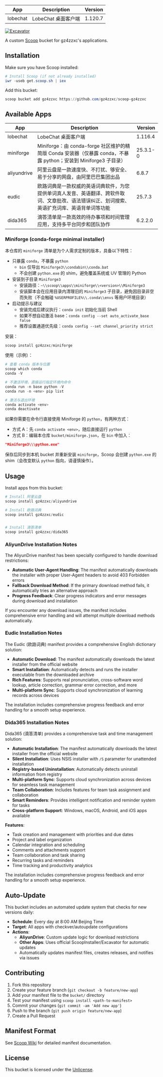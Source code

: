 | App | Description | Version |
|-----|-------------|---------|
| lobechat | LobeChat 桌面客户端 | 1.120.7 |# scoop-gz4zzxc

[![Excavator](https://github.com/gz4zzxc/scoop-gz4zzxc/actions/workflows/excavator.yml/badge.svg)](https://github.com/gz4zzxc/scoop-gz4zzxc/actions/workflows/excavator.yml)

A custom [Scoop](https://scoop.sh/) bucket for gz4zzxc's applications.

## Installation

Make sure you have Scoop installed:

```powershell
# Install Scoop (if not already installed)
iwr -useb get.scoop.sh | iex
```

Add this bucket:

```powershell
scoop bucket add gz4zzxc https://github.com/gz4zzxc/scoop-gz4zzxc
```

## Available Apps

| App | Description | Version |
|-----|-------------|---------|
| lobechat | LobeChat 桌面客户端 | 1.116.4 |
| miniforge | Miniforge：由 conda-forge 社区维护的精简版 Conda 安装器（仅暴露 conda，不暴露 python；安装到 Miniforge3 子目录） | 25.3.1-0 |
| aliyundrive | 阿里云盘是一款速度快、不打扰、够安全、易于分享的网盘，由阿里巴巴集团出品 | 6.8.7 |
| eudic | 欧路词典是一款权威的英语词典软件，为您提供单词真人发音、英语翻译、跨软件取词、文章批改、语法错误纠正、划词搜索、英语扩充词库、英语背单词等功能 | 25.7.3 |
| dida365 | 滴答清单是一款高效的待办事项和时间管理应用，支持多平台同步和团队协作 | 6.2.2.0 |

### Miniforge (conda-forge minimal installer)

本仓库的 `miniforge` 清单是为个人需求定制的版本，具备以下特性：

- 只暴露 `conda`，不暴露 `python`
  - `bin` 仅导出 `Miniforge3\\condabin\\conda.bat`
  - 不会创建 `python.exe` 的 shim，避免覆盖系统或 UV 管理的 Python
- 安装到子目录 `Miniforge3`
  - 安装路径：`~\\scoop\\apps\\miniforge\\<version>\\Miniforge3`
  - 安装脚本会在应用目录内清理旧的 `Miniforge3` 子目录，避免因目录非空而失败（不会触碰 `%USERPROFILE%\\.conda\\envs` 等用户环境目录）
- 启动提示与建议
  - 安装完成后建议执行：`conda init` 初始化当前 Shell
  - 如果不想自动激活 base：`conda config --set auto_activate_base false`
  - 推荐设置通道优先级：`conda config --set channel_priority strict`

安装：

```powershell
scoop install gz4zzxc/miniforge
```

使用（示例）：

```powershell
# 查看 conda 版本与位置
scoop which conda
conda -V

# 不激活环境，直接运行指定环境内命令
conda run -n base python -V
conda run -n <env> pip list

# 激活与退出环境
conda activate <env>
conda deactivate
```

如果你需要在命令行直接使用 Miniforge 的 `python`，有两种方式：

- 方式 A：先 `conda activate <env>`，随后直接运行 `python`
- 方式 B：编辑本仓库 `bucket/miniforge.json`，在 `bin` 中加入：

```json
"Miniforge3\\\python.exe"
```

保存后同步到本机 bucket 并重新安装 `miniforge`，Scoop 会创建 `python.exe` 的 shim（会改变默认 `python` 指向，请谨慎操作）。

## Usage

Install apps from this bucket:

```powershell
# Install 阿里云盘
scoop install gz4zzxc/aliyundrive

# Install 欧路词典
scoop install gz4zzxc/eudic


# Install 滴答清单
scoop install gz4zzxc/dida365
```

### AliyunDrive Installation Notes

The AliyunDrive manifest has been specially configured to handle download restrictions:

- **Automatic User-Agent Handling**: The manifest automatically downloads the installer with proper User-Agent headers to avoid 403 Forbidden errors
- **Fallback Download Method**: If the primary download method fails, it automatically tries an alternative approach
- **Progress Feedback**: Clear progress indicators and error messages during download and installation

If you encounter any download issues, the manifest includes comprehensive error handling and will attempt multiple download methods automatically.

### Eudic Installation Notes

The Eudic (欧路词典) manifest provides a comprehensive English dictionary solution:

- **Automatic Download**: The manifest automatically downloads the latest installer from the official website
- **Smart Installation**: Automatically detects and runs the installer executable from the downloaded archive
- **Rich Features**: Supports real pronunciation, cross-software word lookup, article correction, grammar error correction, and more
- **Multi-platform Sync**: Supports cloud synchronization of learning records across devices

The installation includes comprehensive progress feedback and error handling for a smooth setup experience.


### Dida365 Installation Notes

Dida365 (滴答清单) provides a comprehensive task and time management solution:

- **Automatic Installation**: The manifest automatically downloads the latest installer from the official website
- **Silent Installation**: Uses NSIS installer with `/S` parameter for unattended installation
- **Registry-based Uninstallation**: Automatically detects uninstall information from registry
- **Multi-platform Sync**: Supports cloud synchronization across devices for seamless task management
- **Team Collaboration**: Includes features for team task assignment and collaboration
- **Smart Reminders**: Provides intelligent notification and reminder system for tasks
- **Cross-platform Support**: Windows, macOS, Android, and iOS apps available

**Features**:
- Task creation and management with priorities and due dates
- Project and label organization
- Calendar integration and scheduling
- Comments and attachments support
- Team collaboration and task sharing
- Recurring tasks and reminders
- Time tracking and productivity analytics

The installation includes comprehensive progress feedback and error handling for a smooth setup experience.

## Auto-Update

This bucket includes an automated update system that checks for new versions daily:

- **Schedule**: Every day at 8:00 AM Beijing Time
- **Target**: All apps with checkver/autoupdate configurations
- **Actions**: 
  - **AliyunDrive**: Custom update logic for download restrictions
  - **Other Apps**: Uses official ScoopInstaller/Excavator for automatic updates
  - Automatically updates manifest files, creates releases, and notifies via issues

## Contributing

1. Fork this repository
2. Create your feature branch (`git checkout -b feature/new-app`)
3. Add your manifest file to the `bucket/` directory
4. Test your manifest using `scoop install <path-to-manifest>`
5. Commit your changes (`git commit -am 'Add new app'`)
6. Push to the branch (`git push origin feature/new-app`)
7. Create a Pull Request

## Manifest Format

See [Scoop Wiki](https://github.com/ScoopInstaller/Scoop/wiki/App-Manifests) for detailed manifest documentation.

## License

This bucket is licensed under the [Unlicense](https://unlicense.org/).
